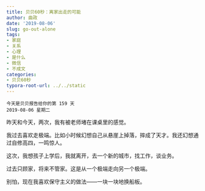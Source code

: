 ```yaml
---
title: 贝贝60秒：离家出走的可能
author: 曲政
date: '2019-08-06'
slug: go-out-alone
tags:
- 家庭
- 关系
- 心理
- 是什么
- 微信
- 不成文
categories:
- 贝贝60秒
typora-root-url: ../../static
---
```


```
今天是贝贝报告给你的第 159 天
2019-08-06 星期二
```

昨天和今天，两次，我有被老师堵在课桌里的感觉。

我过去喜欢走极端。比如小时候幻想自己从悬崖上掉落，摔成了天才。我还幻想通过自修高四，一鸣惊人。

这次，我想孩子上学后，我就离开，去一个新的城市，找工作，谈业务。

过去只顾家，将来不管家。这是从一个极端走向另一个极端。

别怕，现在我喜欢保守主义的做法——一块一块地换船板。